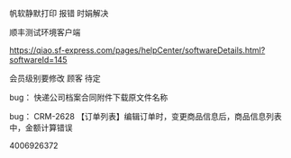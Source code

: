 帆软静默打印 报错 时娟解决

顺丰测试环境客户端

https://qiao.sf-express.com/pages/helpCenter/softwareDetails.html?softwareId=145



会员级别要修改   顾客  待定



bug： 快递公司档案合同附件下载原文件名称

bug： CRM-2628 【订单列表】编辑订单时，变更商品信息后，商品信息列表中，金额计算错误



4006926372

